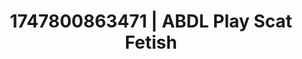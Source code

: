 ---
categories:
- Immersive passion
- Vore fantasy
- Eye contact kink
- Breath play
- Lip gloss fantasy
image: /assets/images/1747800863471.jpg
layout: post
seo:
  description: Featured content with exclusive ABDL Play, Scat Fetish. HD images available.
  keywords: ABDL Play, Scat Fetish
  og_image: /assets/images/1747800863471.jpg
  schema_type: VisualArtwork
tags:
- ABDL Play
- Scat Fetish
- '#1747800863471'
title: 1747800863471 | ABDL Play Scat Fetish
---